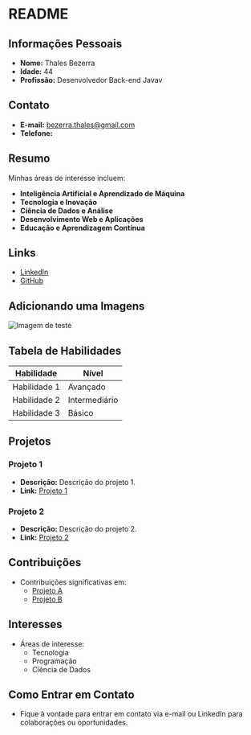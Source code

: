 # README

## Informações Pessoais

- **Nome:** Thales Bezerra
- **Idade:** 44
- **Profissão:** Desenvolvedor Back-end Javav

## Contato

- **E-mail:** bezerra.thales@gmail.com
- **Telefone:** 

## Resumo

Minhas áreas de interesse incluem:

- **Inteligência Artificial e Aprendizado de Máquina**
- **Tecnologia e Inovação**
- **Ciência de Dados e Análise**
- **Desenvolvimento Web e Aplicações**
- **Educação e Aprendizagem Contínua**

## Links

- [LinkedIn](https://www.linkedin.com/seuperfil)
- [GitHub](https://github.com/seuusername)

## Adicionando uma Imagens

![Imagem de teste](https://www.alura.com.br/artigos/assets/tipos-de-testes-principais-por-que-utiliza-los/tipos-de-testes-principais-por-que-utiliza-los.jpg)

## Tabela de Habilidades

| Habilidade       | Nível   |
|------------------|---------|
| Habilidade 1     | Avançado |
| Habilidade 2     | Intermediário |
| Habilidade 3     | Básico |

## Projetos

### Projeto 1

- **Descrição:** Descrição do projeto 1.
- **Link:** [Projeto 1](link_para_o_projeto)

### Projeto 2

- **Descrição:** Descrição do projeto 2.
- **Link:** [Projeto 2](link_para_o_projeto)

## Contribuições

- Contribuições significativas em:
  - [Projeto A](link_para_contribuição)
  - [Projeto B](link_para_contribuição)

## Interesses

- Áreas de interesse:
  - Tecnologia
  - Programação
  - Ciência de Dados

## Como Entrar em Contato

- Fique à vontade para entrar em contato via e-mail ou LinkedIn para colaborações ou oportunidades.

